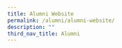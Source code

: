 ```yaml
---
title: Alumni Website
permalink: /alumni/alumni-website/
description: ""
third_nav_title: Alumni
---
```

